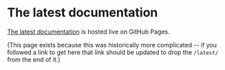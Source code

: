 # The latest documentation

[The latest documentation](http://uportal-project.github.io/uportal-app-framework/) is hosted live on GitHub Pages.

(This page exists because this was historically more complicated -- if you followed a link to get here that link should be updated to drop the `/latest/` from the end of it.)
